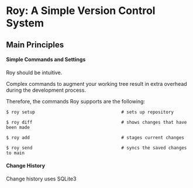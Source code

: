 # Roy: A Simple Version Control System

## Main Principles
#### Simple Commands and Settings
Roy should be intuitive. 

Complex commands to augment your working tree result in extra overhead during 
the development process.

Therefore, the commands Roy supports are the following:
```
$ roy setup                                 # sets up repository

$ roy diff                                  # shows changes that have been made

$ roy add                                   # stages current changes

$ roy send                                  # syncs the saved changes to main
```

#### Change History 
Change history uses SQLite3


